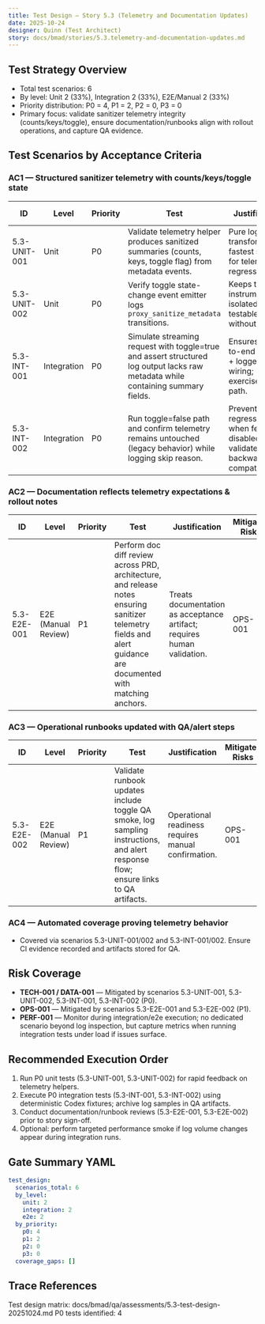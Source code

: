 ```yaml
---
title: Test Design — Story 5.3 (Telemetry and Documentation Updates)
date: 2025-10-24
designer: Quinn (Test Architect)
story: docs/bmad/stories/5.3.telemetry-and-documentation-updates.md
---
```


## Test Strategy Overview

- Total test scenarios: 6
- By level: Unit 2 (33%), Integration 2 (33%), E2E/Manual 2 (33%)
- Priority distribution: P0 = 4, P1 = 2, P2 = 0, P3 = 0
- Primary focus: validate sanitizer telemetry integrity (counts/keys/toggle), ensure documentation/runbooks align with rollout operations, and capture QA evidence.

## Test Scenarios by Acceptance Criteria

### AC1 — Structured sanitizer telemetry with counts/keys/toggle state

| ID           | Level       | Priority | Test                                                                                                                             | Justification                                                                 | Mitigates Risks    |
| ------------ | ----------- | -------- | -------------------------------------------------------------------------------------------------------------------------------- | ----------------------------------------------------------------------------- | ------------------ |
| 5.3-UNIT-001 | Unit        | P0       | Validate telemetry helper produces sanitized summaries (counts, keys, toggle flag) from metadata events.                         | Pure logic transformation; fastest signal for telemetry regressions.          | TECH-001, DATA-001 |
| 5.3-UNIT-002 | Unit        | P0       | Verify toggle state-change event emitter logs `proxy_sanitize_metadata` transitions.                                             | Keeps toggle instrumentation isolated and testable without I/O.               | TECH-001           |
| 5.3-INT-001  | Integration | P0       | Simulate streaming request with toggle=true and assert structured log output lacks raw metadata while containing summary fields. | Ensures end-to-end handler + logger wiring; exercises real path.              | TECH-001, DATA-001 |
| 5.3-INT-002  | Integration | P0       | Run toggle=false path and confirm telemetry remains untouched (legacy behavior) while logging skip reason.                       | Prevents regression when feature disabled; validates backwards compatibility. | TECH-001           |

### AC2 — Documentation reflects telemetry expectations & rollout notes

| ID          | Level               | Priority | Test                                                                                                                                                             | Justification                                                           | Mitigates Risks |
| ----------- | ------------------- | -------- | ---------------------------------------------------------------------------------------------------------------------------------------------------------------- | ----------------------------------------------------------------------- | --------------- |
| 5.3-E2E-001 | E2E (Manual Review) | P1       | Perform doc diff review across PRD, architecture, and release notes ensuring sanitizer telemetry fields and alert guidance are documented with matching anchors. | Treats documentation as acceptance artifact; requires human validation. | OPS-001         |

### AC3 — Operational runbooks updated with QA/alert steps

| ID          | Level               | Priority | Test                                                                                                                                | Justification                                       | Mitigates Risks |
| ----------- | ------------------- | -------- | ----------------------------------------------------------------------------------------------------------------------------------- | --------------------------------------------------- | --------------- |
| 5.3-E2E-002 | E2E (Manual Review) | P1       | Validate runbook updates include toggle QA smoke, log sampling instructions, and alert response flow; ensure links to QA artifacts. | Operational readiness requires manual confirmation. | OPS-001         |

### AC4 — Automated coverage proving telemetry behavior

- Covered via scenarios 5.3-UNIT-001/002 and 5.3-INT-001/002. Ensure CI evidence recorded and artifacts stored for QA.

## Risk Coverage

- **TECH-001 / DATA-001** — Mitigated by scenarios 5.3-UNIT-001, 5.3-UNIT-002, 5.3-INT-001, 5.3-INT-002 (P0).
- **OPS-001** — Mitigated by scenarios 5.3-E2E-001 and 5.3-E2E-002 (P1).
- **PERF-001** — Monitor during integration/e2e execution; no dedicated scenario beyond log inspection, but capture metrics when running integration tests under load if issues surface.

## Recommended Execution Order

1. Run P0 unit tests (5.3-UNIT-001, 5.3-UNIT-002) for rapid feedback on telemetry helpers.
2. Execute P0 integration tests (5.3-INT-001, 5.3-INT-002) using deterministic Codex fixtures; archive log samples in QA artifacts.
3. Conduct documentation/runbook reviews (5.3-E2E-001, 5.3-E2E-002) prior to story sign-off.
4. Optional: perform targeted performance smoke if log volume changes appear during integration runs.

## Gate Summary YAML

```yaml
test_design:
  scenarios_total: 6
  by_level:
    unit: 2
    integration: 2
    e2e: 2
  by_priority:
    p0: 4
    p1: 2
    p2: 0
    p3: 0
  coverage_gaps: []
```

## Trace References

Test design matrix: docs/bmad/qa/assessments/5.3-test-design-20251024.md
P0 tests identified: 4

